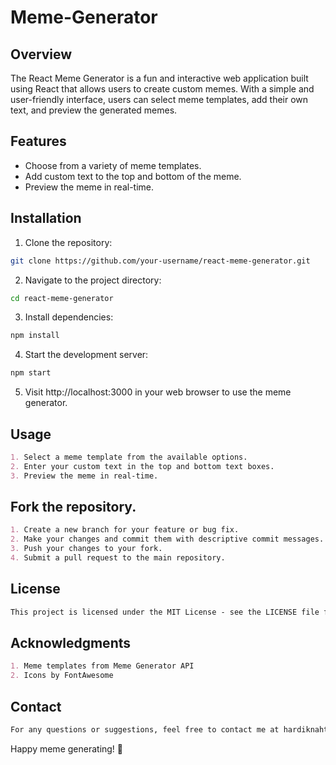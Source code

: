 # Meme-Generator

## Overview
The React Meme Generator is a fun and interactive web application built using React that allows users to create custom memes. With a simple and user-friendly interface, users can select meme templates, add their own text, and preview the generated memes.

## Features
- Choose from a variety of meme templates.
- Add custom text to the top and bottom of the meme.
- Preview the meme in real-time.


## Installation


1. Clone the repository:
```bash
git clone https://github.com/your-username/react-meme-generator.git
```
2. Navigate to the project directory:
```bash
cd react-meme-generator
```
3. Install dependencies:
```bash
npm install
```
4. Start the development server:
```bash
npm start
```
5. Visit http://localhost:3000 in your web browser to use the meme generator.

## Usage

```markdown
1. Select a meme template from the available options.
2. Enter your custom text in the top and bottom text boxes.
3. Preview the meme in real-time.
```

## Fork the repository.

```markdown
1. Create a new branch for your feature or bug fix.
2. Make your changes and commit them with descriptive commit messages.
3. Push your changes to your fork.
4. Submit a pull request to the main repository.
```

## License

```markdown
This project is licensed under the MIT License - see the LICENSE file for details.
```

## Acknowledgments

```markdown
1. Meme templates from Meme Generator API
2. Icons by FontAwesome
```

## Contact

```markdown
For any questions or suggestions, feel free to contact me at hardiknahta111@gmail.com.
```

Happy meme generating! 🚀
